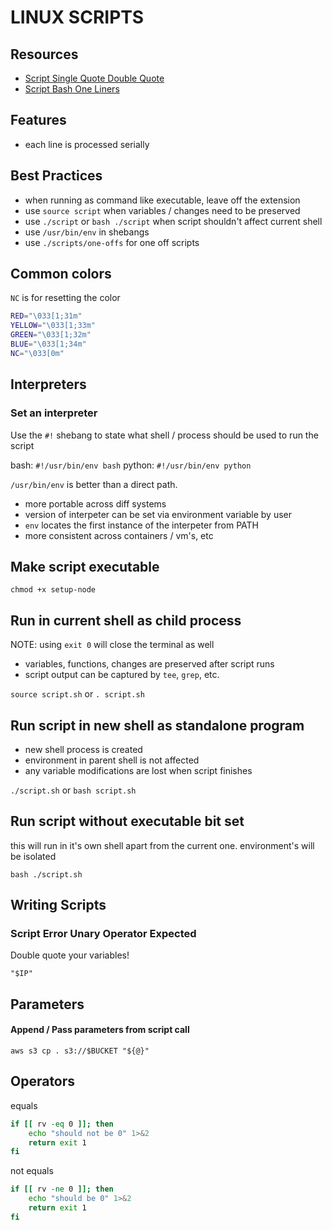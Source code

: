 # LINUX SCRIPTS

## Resources

- [Script Single Quote Double Quote](http://mywiki.wooledge.org/Quotes)
- [Script Bash One Liners](https://github.com/onceupon/Bash-Oneliner)

## Features
- each line is processed serially

## Best Practices
- when running as command like executable, leave off the extension
- use `source script` when variables / changes need to be preserved
- use `./script` or `bash ./script` when script shouldn't affect current shell
- use `/usr/bin/env` in shebangs
- use `./scripts/one-offs` for one off scripts

## Common colors
`NC` is for resetting the color
```bash
RED="\033[1;31m"
YELLOW="\033[1;33m"
GREEN="\033[1;32m"
BLUE="\033[1;34m"
NC="\033[0m"
```

## Interpreters

### Set an interpreter
Use the `#!` shebang to state what shell / process should be used to run the script

bash: `#!/usr/bin/env bash`
python: `#!/usr/bin/env python`

`/usr/bin/env` is better than a direct path.
- more portable across diff systems
- version of interpeter can be set via environment variable by user
- `env` locates the first instance of the interpeter from PATH
- more consistent across containers / vm's, etc

## Make script executable
`chmod +x setup-node`

## Run in current shell as child process
NOTE: using `exit 0` will close the terminal as well
- variables, functions, changes are preserved after script runs
- script output can be captured by `tee`, `grep`, etc.

`source script.sh` or `. script.sh`

## Run script in new shell as standalone program
- new shell process is created
- environment in parent shell is not affected
- any variable modifications are lost when script finishes

`./script.sh` or `bash script.sh`


## Run script without executable bit set
this will run in it's own shell apart from the current one.
environment's will be isolated

`bash ./script.sh`

## Writing Scripts

### Script Error Unary Operator Expected

Double quote your variables!

`"$IP"`

## Parameters

#### Append / Pass parameters from script call

`aws s3 cp . s3://$BUCKET "${@}"`

## Operators

equals

```bash
if [[ rv -eq 0 ]]; then
    echo "should not be 0" 1>&2
    return exit 1
fi
```

not equals

```bash
if [[ rv -ne 0 ]]; then
    echo "should be 0" 1>&2
    return exit 1
fi
```
